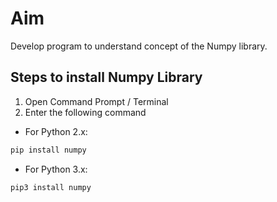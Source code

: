 # Aim
Develop program to understand concept of the Numpy library.

## Steps to install Numpy Library
1. Open Command Prompt / Terminal <br>
2. Enter the following command <br>
- For Python 2.x:
```bash
pip install numpy
```
- For Python 3.x:
```bash
pip3 install numpy
```